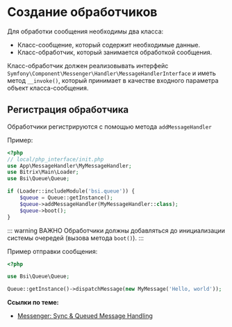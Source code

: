 # Создание обработчиков

Для обработки сообщения необходимы два класса:
- Класс-сообщение, который содержит необходимые данные.
- Класс-обработчик, который занимается обработкой сообщения.

Класс-обработчик должен реализовывать интерфейс `Symfony\Component\Messenger\Handler\MessageHandlerInterface` и иметь метод `__invoke()`, который принимает в качестве входного параметра объект класса-сообщения.

## Регистрация обработчика

Обработчики регистрируются с помощью метода `addMessageHandler`

Пример:

```php
<?php
// local/php_interface/init.php
use App\MessageHandler\MyMessageHandler;
use Bitrix\Main\Loader;
use Bsi\Queue\Queue;

if (Loader::includeModule('bsi.queue')) {
    $queue = Queue::getInstance();
    $queue->addMessageHandler(MyMessageHandler::class);
    $queue->boot();
}
```

::: warning ВАЖНО
Обработчики должны добавляться до инициализации системы очередей (вызова метода `boot()`).
:::

Пример отправки сообщения:

```php
<?php

use Bsi\Queue\Queue;

Queue::getInstance()->dispatchMessage(new MyMessage('Hello, world'));
```

**Ссылки по теме:**

- [Messenger: Sync & Queued Message Handling](https://symfony.com/doc/current/messenger.html)
